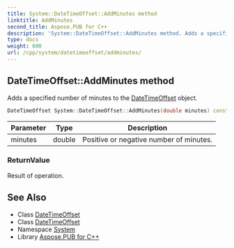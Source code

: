 ```yaml
---
title: System::DateTimeOffset::AddMinutes method
linktitle: AddMinutes
second_title: Aspose.PUB for C++
description: 'System::DateTimeOffset::AddMinutes method. Adds a specified number of minutes to the DateTimeOffset object in C++.'
type: docs
weight: 600
url: /cpp/system/datetimeoffset/addminutes/
---
```

## DateTimeOffset::AddMinutes method


Adds a specified number of minutes to the [DateTimeOffset](../) object.

```cpp
DateTimeOffset System::DateTimeOffset::AddMinutes(double minutes) const
```


| Parameter | Type | Description |
| --- | --- | --- |
| minutes | double | Positive or negative number of minutes. |

### ReturnValue

Result of operation.

## See Also

* Class [DateTimeOffset](../)
* Class [DateTimeOffset](../)
* Namespace [System](../../)
* Library [Aspose.PUB for C++](../../../)
